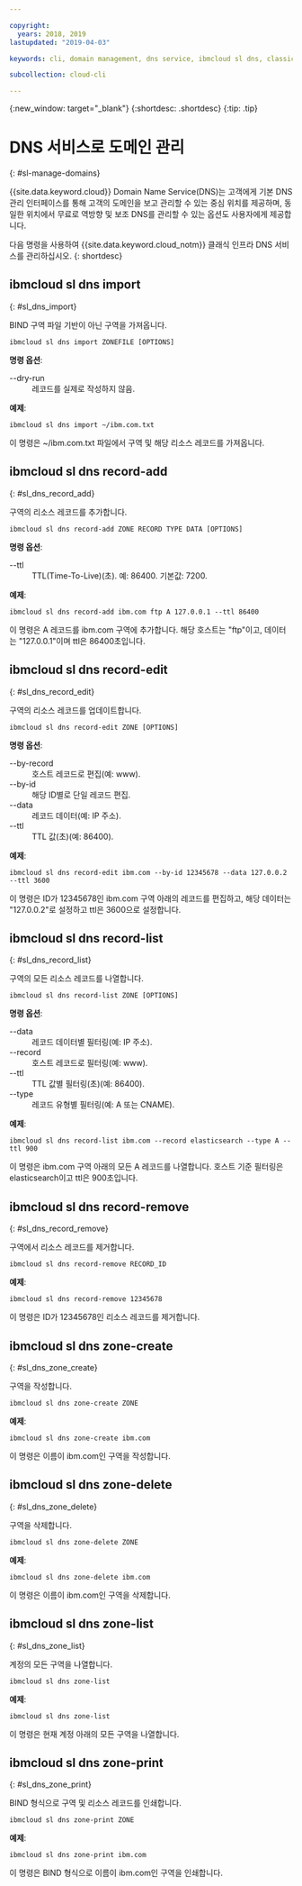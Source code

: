 ```yaml
---

copyright:
  years: 2018, 2019
lastupdated: "2019-04-03"

keywords: cli, domain management, dns service, ibmcloud sl dns, classic infrastructure, management interface, dns, dns cli, manage dns cli

subcollection: cloud-cli

---
```


{:new_window: target="_blank"}
{:shortdesc: .shortdesc}
{:tip: .tip}

# DNS 서비스로 도메인 관리
{: #sl-manage-domains}

{{site.data.keyword.cloud}} Domain Name Service(DNS)는 고객에게 기본 DNS 관리 인터페이스를 통해 고객의 도메인을 보고 관리할 수 있는 중심 위치를 제공하며, 동일한 위치에서 무료로 역방향 및 보조 DNS를 관리할 수 있는 옵션도 사용자에게 제공합니다.

다음 명령을 사용하여 {{site.data.keyword.cloud_notm}} 클래식 인프라 DNS 서비스를 관리하십시오.
{: shortdesc}

## ibmcloud sl dns import
{: #sl_dns_import}

BIND 구역 파일 기반이 아닌 구역을 가져옵니다.
```
ibmcloud sl dns import ZONEFILE [OPTIONS]
```

<strong>명령 옵션</strong>:
<dl>
<dt>--dry-run</dt>
<dd>레코드를 실제로 작성하지 않음.</dd>
</dl>

**예제**:
```
ibmcloud sl dns import ~/ibm.com.txt
```
이 명령은 ~/ibm.com.txt 파일에서 구역 및 해당 리소스 레코드를 가져옵니다.


## ibmcloud sl dns record-add
{: #sl_dns_record_add}

구역의 리소스 레코드를 추가합니다.
```
ibmcloud sl dns record-add ZONE RECORD TYPE DATA [OPTIONS]
```

<strong>명령 옵션</strong>:
<dl>
<dt>--ttl</dt>
<dd>TTL(Time-To-Live)(초). 예: 86400. 기본값: 7200.</dd>
</dl>

**예제**:
```
ibmcloud sl dns record-add ibm.com ftp A 127.0.0.1 --ttl 86400
```
이 명령은 A 레코드를 ibm.com 구역에 추가합니다. 해당 호스트는 "ftp"이고, 데이터는 "127.0.0.1"이며 ttl은 86400초입니다.


## ibmcloud sl dns record-edit
{: #sl_dns_record_edit}

구역의 리소스 레코드를 업데이트합니다.
```
ibmcloud sl dns record-edit ZONE [OPTIONS]
```

<strong>명령 옵션</strong>:
<dl>
<dt>--by-record</dt>
<dd>호스트 레코드로 편집(예: www).</dd>
<dt>--by-id</dt>
<dd>해당 ID별로 단일 레코드 편집.</dd>
<dt>--data</dt>
<dd>레코드 데이터(예: IP 주소).</dd>
<dt>--ttl</dt>
<dd>TTL 값(초)(예: 86400).</dd>
</dl>

**예제**:
```
ibmcloud sl dns record-edit ibm.com --by-id 12345678 --data 127.0.0.2 --ttl 3600
```
이 명령은 ID가 12345678인 ibm.com 구역 아래의 레코드를 편집하고, 해당 데이터는 "127.0.0.2"로 설정하고 ttl은 3600으로 설정합니다.


## ibmcloud sl dns record-list
{: #sl_dns_record_list}

구역의 모든 리소스 레코드를 나열합니다.
```
ibmcloud sl dns record-list ZONE [OPTIONS]
```

<strong>명령 옵션</strong>:
<dl>
<dt>--data</dt>
<dd>레코드 데이터별 필터링(예: IP 주소).</dd>
<dt>--record</dt>
<dd>호스트 레코드로 필터링(예: www).</dd>
<dt>--ttl</dt>
<dd>TTL 값별 필터링(초)(예: 86400).</dd>
<dt>--type</dt>
<dd>레코드 유형별 필터링(예: A 또는 CNAME).</dd>
</dl>

**예제**:
```
ibmcloud sl dns record-list ibm.com --record elasticsearch --type A --ttl 900
```
이 명령은 ibm.com 구역 아래의 모든 A 레코드를 나열합니다. 호스트 기준 필터링은 elasticsearch이고 ttl은 900초입니다.


## ibmcloud sl dns record-remove
{: #sl_dns_record_remove}

구역에서 리소스 레코드를 제거합니다.
```
ibmcloud sl dns record-remove RECORD_ID
```

**예제**:
```
ibmcloud sl dns record-remove 12345678
```
이 명령은 ID가 12345678인 리소스 레코드를 제거합니다.


## ibmcloud sl dns zone-create
{: #sl_dns_zone_create}

구역을 작성합니다.
```
ibmcloud sl dns zone-create ZONE
```

**예제**:
```
ibmcloud sl dns zone-create ibm.com
```
이 명령은 이름이 ibm.com인 구역을 작성합니다.


## ibmcloud sl dns zone-delete
{: #sl_dns_zone_delete}

구역을 삭제합니다.
```
ibmcloud sl dns zone-delete ZONE
```

**예제**:
```
ibmcloud sl dns zone-delete ibm.com
```
이 명령은 이름이 ibm.com인 구역을 삭제합니다.


## ibmcloud sl dns zone-list
{: #sl_dns_zone_list}

계정의 모든 구역을 나열합니다.
```
ibmcloud sl dns zone-list
```

**예제**:
```
ibmcloud sl dns zone-list
```
이 명령은 현재 계정 아래의 모든 구역을 나열합니다.


## ibmcloud sl dns zone-print
{: #sl_dns_zone_print}

BIND 형식으로 구역 및 리소스 레코드를 인쇄합니다.
```
ibmcloud sl dns zone-print ZONE
```

**예제**:
```
ibmcloud sl dns zone-print ibm.com
```
이 명령은 BIND 형식으로 이름이 ibm.com인 구역을 인쇄합니다.
